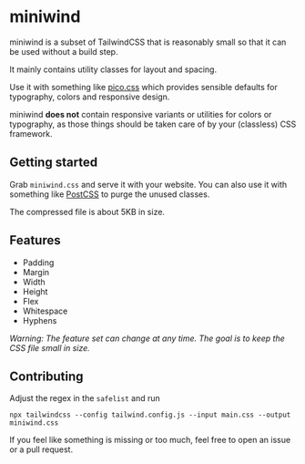 # miniwind

miniwind is a subset of TailwindCSS that is reasonably small so that it can be used without a build step.

It mainly contains utility classes for layout and spacing.

Use it with something like [pico.css](https://picocss.com/) which provides sensible defaults for typography, colors and responsive design.

miniwind **does not** contain responsive variants or utilities for colors or typography, as those things should be taken care of by your (classless) CSS framework.

## Getting started

Grab `miniwind.css` and serve it with your website. You can also use it with something like [PostCSS](https://postcss.org/) to purge the unused classes.

The compressed file is about 5KB in size.

## Features

- Padding
- Margin
- Width
- Height
- Flex
- Whitespace
- Hyphens

_Warning: The feature set can change at any time. The goal is to keep the CSS file small in size._

## Contributing

Adjust the regex in the `safelist` and run

`npx tailwindcss --config tailwind.config.js --input main.css --output miniwind.css`

If you feel like something is missing or too much, feel free to open an issue or a pull request.
